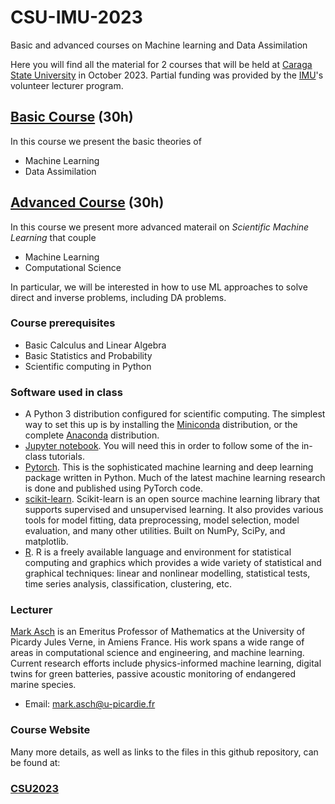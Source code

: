 # CSU-IMU-2023
 Basic and advanced courses on Machine learning and Data Assimilation
 
 Here you will find all the material for 2 courses that will be held at [Caraga State University](https://www.carsu.edu.ph/) in October 2023. Partial funding was provided by the [IMU](https://www.mathunion.org/cdc/lecturing/volunteer-lecturer-program)'s volunteer lecturer program.
 
 ## [Basic Course](01basic-course) (30h)
 
 In this course we present the basic theories of
 
 - Machine Learning
 - Data Assimilation
 
 
 ## [Advanced Course](02advanced-course) (30h)
 
 In this course we present more advanced materail on *Scientific Machine Learning* that couple
 
 - Machine Learning
 - Computational Science
 
 In particular, we will be interested in how to use ML approaches to solve direct and inverse problems, including DA problems.


### Course prerequisites

- Basic Calculus and Linear Algebra
- Basic Statistics and Probability
- Scientific computing in Python

### Software used in class

- A Python 3 distribution configured for scientific computing. The simplest way to set this up is by installing the [Miniconda](https://docs.conda.io/en/latest/miniconda.html) distribution, or the complete [Anaconda](https://anaconda.org/anaconda/python) distribution. 
- [Jupyter notebook](http://jupyter.org/). You will need this in order to follow some of the in-class tutorials.
- [Pytorch](https://pytorch.org/). This is the sophisticated machine learning and deep learning  package written in Python. Much of the latest machine learning research is done and published using PyTorch code.
- [scikit-learn](https://scikit-learn.org/stable/). Scikit-learn is an open source machine learning library that supports supervised and unsupervised learning. It also provides various tools for model fitting, data preprocessing, model selection, model evaluation, and many other utilities.  Built on NumPy, SciPy, and matplotlib.
- [R](https://cran.r-project.org/). R is a freely available language and environment for statistical computing and graphics which provides a wide variety of statistical and graphical techniques: linear and nonlinear modelling, statistical tests, time series analysis, classification, clustering, etc.


### Lecturer

[Mark Asch](https://markasch.github.io/DT-tbx-v1/) is an Emeritus Professor of Mathematics at the University of Picardy Jules Verne, in Amiens France.  His work spans a wide range of areas in computational science and engineering, and machine learning. Current research efforts include physics-informed machine learning, digital twins for green batteries, passive acoustic monitoring of endangered marine species.

- Email: <mark.asch@u-picardie.fr>

### Course Website

Many more details, as well as links to the files in this github repository, can be found at:

### [CSU2023](https://sites.google.com/view/csu2023/)


